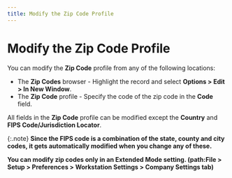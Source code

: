 ```yaml
---
title: Modify the Zip Code Profile
---
```


# Modify the Zip Code Profile


You can modify the **Zip Code**  profile from any of the following locations:

- The **Zip 
 Codes** browser - Highlight the record and select **Options 
 &gt; Edit &gt; In New Window**.
- The **Zip 
 Code** profile - Specify the code of the zip code in the **Code** field.



All fields in the **Zip 
 Code** profile can be modified except the **Country**  and **FIPS Code/Jurisdiction Locator**.


{:.note}
**Since the FIPS code is a combination of the  state, county and city codes, it gets automatically modified when you  change any of these.**


**You can modify zip codes only in an **Extended** **Mode**  setting. (path:**File &gt; Setup &gt; Preferences 
 &gt; Workstation Settings &gt; Company Settings** tab)**
